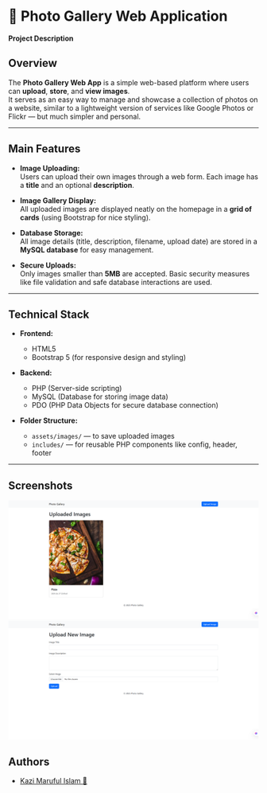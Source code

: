 # 📸 Photo Gallery Web Application  
**Project Description**

## Overview
The **Photo Gallery Web App** is a simple web-based platform where users can **upload**, **store**, and **view images**.  
It serves as an easy way to manage and showcase a collection of photos on a website, similar to a lightweight version of services like Google Photos or Flickr — but much simpler and personal.

---

## Main Features
- **Image Uploading:**  
  Users can upload their own images through a web form. Each image has a **title** and an optional **description**.
  
- **Image Gallery Display:**  
  All uploaded images are displayed neatly on the homepage in a **grid of cards** (using Bootstrap for nice styling).

- **Database Storage:**  
  All image details (title, description, filename, upload date) are stored in a **MySQL database** for easy management.

- **Secure Uploads:**  
  Only images smaller than **5MB** are accepted. Basic security measures like file validation and safe database interactions are used.

---

## Technical Stack
- **Frontend:**  
  - HTML5
  - Bootstrap 5 (for responsive design and styling)

- **Backend:**  
  - PHP (Server-side scripting)
  - MySQL (Database for storing image data)
  - PDO (PHP Data Objects for secure database connection)

- **Folder Structure:**  
  - `assets/images/` — to save uploaded images
  - `includes/` — for reusable PHP components like config, header, footer

---

## Screenshots

![App Screenshot](demo-1.png)
![App Screenshot](demo-2.png)



## Authors

- [Kazi Maruful Islam 🤗](https://www.github.com/maruf-ux)
